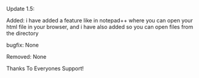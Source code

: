 Update 1.5:

Added: i have added a feature like in notepad++ where you can open your html file in your browser, and i have also added so you can open files from the directory

bugfix: None

Removed: None

Thanks To Everyones Support!